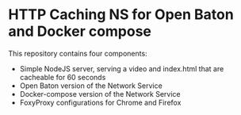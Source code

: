 # HTTP Caching NS for Open Baton and Docker compose

This repository contains four components:

* Simple NodeJS server, serving a video and index.html that are cacheable for 60 seconds
* Open Baton version of the Network Service
* Docker-compose version of the Network Service
* FoxyProxy configurations for Chrome and Firefox

